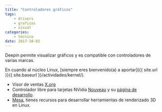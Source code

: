 ```yaml
---
title: "Controladores gráficos"
tags:
    - drivers
    - graficos
    - visual
categories:
    - técnico
date: 2017-10-02
---
```


Deepin permite visualizar gráficos y es compatible con controladores de varias marcas.

En cuando al núcleo Linux, [siempre eres bienvenido(a) a aportar]({{ site.url }}{{ site.baseurl }}/actividades/kernel/).

* Visor de ventas [X.org](https://www.freedesktop.org/wiki/Software/xorg/)
* Controlador libre para tarjetas NVidia [Nouveau](https://nouveau.freedesktop.org/wiki/) y su [página de desarrollo](https://nouveau.freedesktop.org/wiki/Development/).
* [Mesa](https://www.mesa3d.org/), tienes recursos para desarrollar herramientas de renderizado 3D en Linux.
